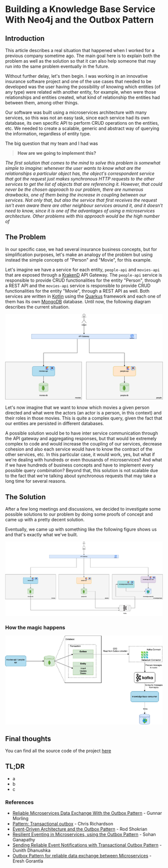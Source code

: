 # Building a Knowledge Base Service With Neo4j and the Outbox Pattern

## Introduction

This article describes a real situation that happened when I worked for a previous company sometime ago. The main goal here is to explain both the problem as well as the solution so that it can also help someone that may run into the same problem eventually in the future.

Without further delay, let's then begin. I was working in an innovative insurance software project and one of the use cases that needed to be developed was the user having the possibility of knowing which entities (of any type) were related with another entity, for example, when were those relationships and entities created, what kind of relationship the entities had between them, among other things.<br>

Our software was built using a microservices architecture with many services, so this was not an easy task, since each service had its own database, its own specific API to perform CRUD operations on the entities, etc. We needed to create a scalable, generic and abstract way of querying the information, regardless of entity type.<br>

The big question that my team and I had was
> **How are we going to implement this?**



*The first solution that comes to the mind to solve this problem is somewhat simple to imagine: whenever the user wants to know what are the relationships a particular object has, the object's correspondent service that got the request just makes synchronous HTTP requests to the other services to get the list of objects that are referencing it. However, that could never be the chosen approach to our problem, there are numerous drawbacks, one of them being the increase in coupling between our services. Not only that, but also the service that first receives the request isn't even aware there are other neighbour services around it, and it doesn't need to know, since it is one of the advantages of using a microservices architecture. Other problems with this approach would be the high number of*

## The Problem

In our specific case, we had several insurance business concepts, but for simplification purposes, let's make an analogy of the problem but using instead the simple concepts of "Person" and "Movie", for this example.

Let's imagine we have a service for each entity, `people-api` and `movies-api` that are exposed through a [KrakenD](https://www.krakend.io/) API Gateway. The `people-api` service is responsible to provide CRUD functionalities for the entity "Person", through a REST API and the `movies-api` service is responsible to provide CRUD functionalities for the entity "Movie", through a REST API as well. Both services are written in [Kotlin](https://kotlinlang.org/) using the [Quarkus](https://quarkus.io/) framework and each one of them has its own [MongoDB](https://www.mongodb.com/) database. Until now, the following diagram describes the current situation.

![](./docs/simple-architecture.png)

Let's now imagine that we want to know which movies a given person directed and what were the actors (an actor is a person, in this context) and their roles in those movies. This is quite a complex query, given the fact that our entities are persisted in different databases.<br>

A possible solution would be to have inter service communication through the API gateway and aggregating responses, but that would be extremely complex to code and would increase the coupling of our services, decrease cohesion and also each service would have to know the contract of the other services, etc. In this particular case, it would work, yes, but what if we're dealing with hundreds or even thousands of microservices? And what if we have hundreds of business concepts and have to implement every possible query combination? Beyond that, this solution is not scalable due to the fact that we're talking about synchronous requests that may take a long time for several reasons.



## The Solution

After a few long meetings and discussions, we decided to investigate some possible solutions to our problem by doing some proofs of concept and came up with a pretty decent solution.

Eventually, we came up with something like the following figure shows us and that's exactly what we've built.

![](./docs/architecture.png)

### How the magic happens

![](./docs/outbox-pattern-with-cdc.png)


## Final thoughts

You can find all the source code of the project [here](https://github.com/thegoncalomartins/outbox-inbox-patterns)

## TL;DR
* a
* b
* c



### References

* [Reliable Microservices Data Exchange With the Outbox Pattern](https://debezium.io/blog/2019/02/19/reliable-microservices-data-exchange-with-the-outbox-pattern/) - Gunnar Morling
* [Pattern: Transactional outbox](https://microservices.io/patterns/data/transactional-outbox.html) - Chris Richardson
* [Event-Driven Architecture and the Outbox Pattern](https://medium.com/engineering-varo/event-driven-architecture-and-the-outbox-pattern-569e6fba7216) - Rod Shokrian
* [Resilient Eventing in Microservices, using the Outbox Pattern](https://medium.com/@sohan_ganapathy/resilient-eventing-in-microservices-using-the-outbox-pattern-ed0b10ea3ef8) - Sohan Ganapathy
* [Sending Reliable Event Notifications with Transactional Outbox Pattern](https://medium.com/event-driven-utopia/sending-reliable-event-notifications-with-transactional-outbox-pattern-7a7c69158d1b) - Dunith Dhanushka
* [Outbox Pattern for reliable data exchange between Microservices](https://medium.com/codex/outbox-pattern-for-reliable-data-exchange-between-microservices-9c938e8158d9) - Eresh Gorantla
